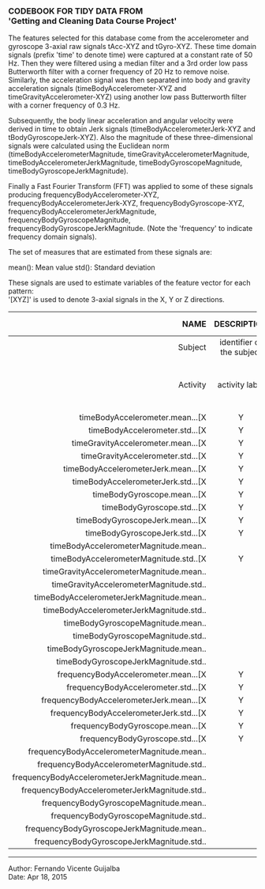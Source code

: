 
### CODEBOOK FOR TIDY DATA FROM <br /> 'Getting and Cleaning Data Course Project'

The features selected for this database come from the accelerometer and gyroscope 3-axial raw signals tAcc-XYZ and tGyro-XYZ. These time domain signals (prefix 'time' to denote time) were captured at a constant rate of 50 Hz. Then they were filtered using a median filter and a 3rd order low pass Butterworth filter with a corner frequency of 20 Hz to remove noise. Similarly, the acceleration signal was then separated into body and gravity acceleration signals (timeBodyAccelerometer-XYZ and timeGravityAccelerometer-XYZ) using another low pass Butterworth filter with a corner frequency of 0.3 Hz. 

Subsequently, the body linear acceleration and angular velocity were derived in time to obtain Jerk signals (timeBodyAccelerometerJerk-XYZ and tBodyGyroscopeJerk-XYZ). Also the magnitude of these three-dimensional signals were calculated using the Euclidean norm (timeBodyAccelerometerMagnitude, timeGravityAccelerometerMagnitude, timeBodyAccelerometerJerkMagnitude, timeBodyGyroscopeMagnitude, timeBodyGyroscopeJerkMagnitude). 

Finally a Fast Fourier Transform (FFT) was applied to some of these signals producing frequencyBodyAccelerometer-XYZ, frequencyBodyAccelerometerJerk-XYZ, frequencyBodyGyroscope-XYZ, frequencyBodyAccelerometerJerkMagnitude, frequencyBodyGyroscopeMagnitude, frequencyBodyGyroscopeJerkMagnitude. (Note the 'frequency' to indicate frequency domain signals).

The set of measures that are estimated from these signals are: 

mean(): Mean value 
std(): Standard deviation

These signals are used to estimate variables of the feature vector for each pattern:  
'[XYZ]' is used to denote 3-axial signals in the X, Y or Z directions.

| NAME        | DESCRIPTION           | VALUES OR EXPLANATION  |
| -----------: |:---------------------:|:----------------------:|
| Subject     | identifier of the subject | 1-30 |
| Activity    | activity label   | WALKING WALKING_UPSTAIRS WALKING_DOWNSTAIRS<br /> SITTING STANDING LAYING |
| timeBodyAccelerometer.mean...[X|Y|Z]|                                                  |    -1:1 |
| timeBodyAccelerometer.std...[X|Y|Z] |                                                  |    -1:1 |
| timeGravityAccelerometer.mean...[X|Y|Z] |                                                  |    -1:1 |
| timeGravityAccelerometer.std...[X|Y|Z] |                                                  |    -1:1 |
| timeBodyAccelerometerJerk.mean...[X|Y|Z] |                                                  |    -1:1 |
| timeBodyAccelerometerJerk.std...[X|Y|Z] |                                                  |    -1:1 |
| timeBodyGyroscope.mean...[X|Y|Z] |                                                  |    -1:1 |
| timeBodyGyroscope.std...[X|Y|Z] |                                                  |    -1:1 |
| timeBodyGyroscopeJerk.mean...[X|Y|Z] |                                                  |    -1:1 |
| timeBodyGyroscopeJerk.std...[X|Y|Z] |                                                  |    -1:1 |
| timeBodyAccelerometerMagnitude.mean.. |                                                  |    -1:1 |
| timeBodyAccelerometerMagnitude.std..[X|Y|Z] |                                                  |    -1:1 |
| timeGravityAccelerometerMagnitude.mean.. |                                                  |    -1:1 |
| timeGravityAccelerometerMagnitude.std.. |                                                  |    -1:1 |
| timeBodyAccelerometerJerkMagnitude.mean.. |                                                  |    -1:1 |
| timeBodyAccelerometerJerkMagnitude.std.. |                                                  |    -1:1 |
| timeBodyGyroscopeMagnitude.mean.. |                                                  |    -1:1 |
| timeBodyGyroscopeMagnitude.std.. |                                                  |    -1:1 |
| timeBodyGyroscopeJerkMagnitude.mean.. |                                                  |    -1:1 |
| timeBodyGyroscopeJerkMagnitude.std.. |                                                  |    -1:1 |
| frequencyBodyAccelerometer.mean...[X|Y|Z] |                                                  |    -1:1 |
| frequencyBodyAccelerometer.std...[X|Y|Z] |                                                  |    -1:1 |
| frequencyBodyAccelerometerJerk.mean...[X|Y|Z] |                                                  |    -1:1 |
| frequencyBodyAccelerometerJerk.std...[X|Y|Z] |                                                  |    -1:1 |
| frequencyBodyGyroscope.mean...[X|Y|Z] |                                                  |    -1:1 |
| frequencyBodyGyroscope.std...[X|Y|Z] |                                                  |    -1:1 |
| frequencyBodyAccelerometerMagnitude.mean.. |                                                  |    -1:1 |
| frequencyBodyAccelerometerMagnitude.std.. |                                                  |    -1:1 |
| frequencyBodyAccelerometerJerkMagnitude.mean.. |                                                  |    -1:1 |
| frequencyBodyAccelerometerJerkMagnitude.std.. |                                                  |    -1:1 |
| frequencyBodyGyroscopeMagnitude.mean.. |                                                  |    -1:1 |
| frequencyBodyGyroscopeMagnitude.std.. |                                                  |    -1:1 |
| frequencyBodyGyroscopeJerkMagnitude.mean.. |                                                  |    -1:1 |
| frequencyBodyGyroscopeJerkMagnitude.std.. |                                                  |    -1:1 |


---

Author: Fernando Vicente Guijalba  
Date:   Apr 18, 2015